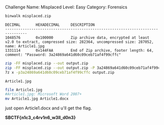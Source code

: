 Challenge Name: Misplaced
Level: Easy
Category: Forensics

```sh
binwalk misplaced.zip
```

	DECIMAL       HEXADECIMAL     DESCRIPTION
	--------------------------------------------------------------------------------
	1048576       0x100000        Zip archive data, encrypted at least v2.0 to extract, compressed size: 282364, uncompressed size: 287052, name: Article1.jpg
	1331114       0x144FAA        End of Zip archive, footer length: 64, comment: "Password: 3a24869a641d60c09ceb71af4f99cffc"

```sh
zip -FF misplaced.zip --out output.zip
zip -FF misplaced.zip --out output.zip -P 3a24869a641d60c09ceb71af4f99cffc
7z x -p3a24869a641d60c09ceb71af4f99cffc output.zip
```
	
	Article1.jpg   

```sh
file Article1.jpg                                                                            
#Article1.jpg: Microsoft Word 2007+
mv Article1.jpg Article1.docx
```

just open Article1.docx and u'll get the flag.

__SBCTF{n1c3_c4rv1n6_w3ll_d0n3}__